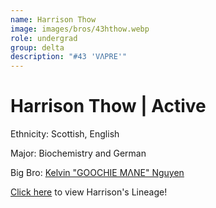 ```yaml
---
name: Harrison Thow
image: images/bros/43hthow.webp
role: undergrad
group: delta
description: "#43 'VΛPRE'"
---
```


# Harrison Thow | Active
Ethnicity: Scottish, English

Major: Biochemistry and German

Big Bro: [Kelvin "GOOCHIE MΛNE" Nguyen](25knguyen)

[Click here](/ujis/1echan/) to view Harrison's Lineage!